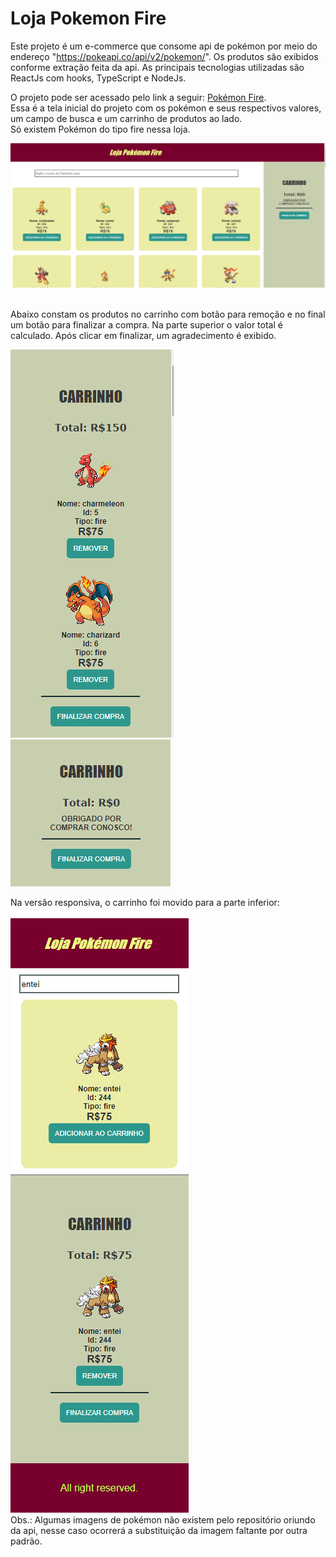 # Loja Pokemon Fire
Este projeto é um e-commerce que consome api de pokémon por meio do endereço "https://pokeapi.co/api/v2/pokemon/". Os produtos são exibidos conforme extração feita da api. 
As principais tecnologias utilizadas são ReactJs com hooks, TypeScript e NodeJs. <br/>

O projeto pode ser acessado pelo link a seguir: <a href="https://pokemon-fire-ecommerce.web.app/" target="_blank">Pokémon Fire</a>. <br/>
Essa é a tela inicial do projeto com os pokémon e seus respectivos valores, um campo de busca e um carrinho de produtos ao lado. <br/>
Só existem Pokémon do tipo fire nessa loja. 

<img src="public/tela.png" /> <br/><br/>

Abaixo constam os produtos no carrinho com botão para remoção e no final um botão para finalizar a compra. 
Na parte superior o valor total é calculado. Após clicar em finalizar, um agradecimento é exibido. <br/>

<img src="public/carrinho.png" /><img src="public/agradecimento.png" />

Na versão responsiva, o carrinho foi movido para a parte inferior:<br/><br/>
<img src="public/fireResponsivo.png" /><br/>
Obs.: Algumas imagens de pokémon não existem pelo repositório oriundo da api, nesse caso ocorrerá a substituição da imagem faltante por outra padrão.



